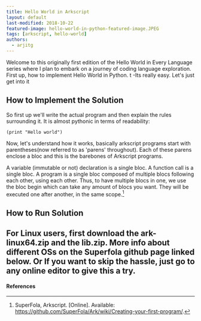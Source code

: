 ```yaml
---
title: Hello World in Arkscript
layout: default
last-modified: 2018-10-22
featured-image: hello-world-in-python-featured-image.JPEG
tags: [arkscript, hello-world]
authors:
  - arjitg
---
```


Welcome to this originally first edition of the Hello World in Every Language
series where I plan to embark on a journey of coding language exploration. 
First up, how to implement Hello World in Python. t
-Its really easy. Let's just get into it

## How to Implement the Solution

So first up we'll write the actual program and then explain the rules surrounding it. 
It is almost pythonic in terms of readability:

```arkscript
(print "Hello world")
```
Now, let's understand how it works, basically arkscript programs start with parentheses(now referred to as 'parens' throughout). 
Each of these parens enclose a bloc and this is the barebones of Arkscript programs.

A variable (immutable or not) declaration is a single bloc.
A function call is a single bloc.
A program is a single bloc composed of multiple blocs following each other, using each other.
Thus, to have multiple blocs in one, we use the bloc begin which can take any amount of blocs you want.
They will be executed one after another, in the same scope.[^1]

## How to Run Solution

For Linux users, first download the ark-linux64.zip and the lib.zip. More info about different OSs on the Superfola github page linked below.
Or If you want to skip the hassle, just go to any online editor to give this a try.
---

#### References

[^1]: SuperFola, Arkscript. [Online]. Available: 
<https://github.com/SuperFola/Ark/wiki/Creating-your-first-program/>.  

[1]: https://github.com/SuperFola/Ark/wiki/Building-and-installing
